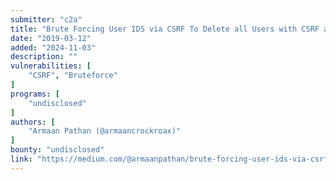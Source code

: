 ```yaml
---
submitter: "c2a"
title: "Brute Forcing User IDS via CSRF To Delete all Users with CSRF attack."
date: "2019-03-12"
added: "2024-11-03"
description: ""
vulnerabilities: [
    "CSRF", "Bruteforce"
]
programs: [
    "undisclosed"
]
authors: [
    "Armaan Pathan (@armaancrockroax)"
]
bounty: "undisclosed"
link: "https://medium.com/@armaanpathan/brute-forcing-user-ids-via-csrf-to-delete-all-users-with-csrf-attack-216ccd4d832c"
---
```




